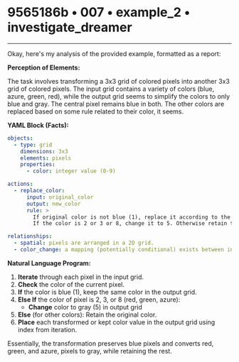 # 9565186b • 007 • example_2 • investigate_dreamer

---
Okay, here's my analysis of the provided example, formatted as a report:

**Perception of Elements:**

The task involves transforming a 3x3 grid of colored pixels into another 3x3 grid of colored pixels. The input grid contains a variety of colors (blue, azure, green, red), while the output grid seems to simplify the colors to only blue and gray. The central pixel remains blue in both. The other colors are replaced based on some rule related to their color, it seems.

**YAML Block (Facts):**



```yaml
objects:
  - type: grid
    dimensions: 3x3
    elements: pixels
    properties:
      - color: integer value (0-9)

actions:
  - replace_color:
      input: original_color
      output: new_color
      rule: >
        If original color is not blue (1), replace it according to the rule: 
        If the color is 2 or 3 or 8, change it to 5. Otherwise retain the original color.

relationships:
  - spatial: pixels are arranged in a 2D grid.
  - color_change: a mapping (potentially conditional) exists between input and output pixel colors.
```



**Natural Language Program:**

1.  **Iterate** through each pixel in the input grid.
2.  **Check** the color of the current pixel.
3.  **If** the color is blue (1), keep the same color in the output grid.
4.  **Else If** the color of pixel is 2, 3, or 8 (red, green, azure):
    *   **Change** color to gray (5) in output grid
5.  **Else** (for other colors): Retain the original color.
6.  **Place** each transformed or kept color value in the output grid using index from iteration.

Essentially, the transformation preserves blue pixels and converts red, green, and azure, pixels to gray, while retaining the rest.

